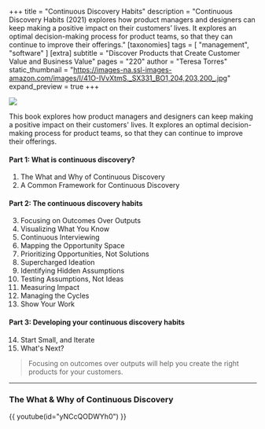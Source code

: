 +++
title = "Continuous Discovery Habits"
description = "Continuous Discovery Habits (2021) explores how product managers and designers can keep making a positive impact on their customers’ lives. It explores an optimal decision-making process for product teams, so that they can continue to improve their offerings."
[taxonomies]
tags = [ "management", "software" ]
[extra]
subtitle = "Discover Products that Create Customer Value and Business Value"
pages = "220"
author = "Teresa Torres"
static_thumbnail = "https://images-na.ssl-images-amazon.com/images/I/41O-IVvXtmS._SX331_BO1,204,203,200_.jpg"
expand_preview = true
+++

<img border="0" src="https://images-na.ssl-images-amazon.com/images/I/41O-IVvXtmS._SX331_BO1,204,203,200_.jpg" >

This book explores how product managers and designers can keep making a positive impact on their customers' lives. 
It explores an optimal decision-making process for product teams, so that they can continue to improve their offerings.

<!-- more -->

#### Part 1: What is continuous discovery?
1. The What and Why of Continuous Discovery
2. A Common Framework for Continuous Discovery

#### Part 2: The continuous discovery habits
3. Focusing on Outcomes Over Outputs
4. Visualizing What You Know
5. Continuous Interviewing
6. Mapping the Opportunity Space
7. Prioritizing Opportunities, Not Solutions
8. Supercharged Ideation
9. Identifying Hidden Assumptions
10. Testing Assumptions, Not Ideas
11. Measuring Impact
12. Managing the Cycles
13. Show Your Work

#### Part 3: Developing your continuous discovery habits
14. Start Small, and Iterate
15. What's Next?

> Focusing on outcomes over outputs will help you create the right products for your customers.

---

### The What & Why of Continuous Discovery

{{ youtube(id="yNCcQODWYh0") }}
